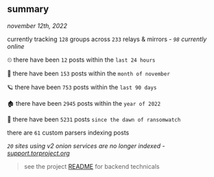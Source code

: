 
## summary
_november 12th, 2022_

currently tracking `128` groups across `233` relays & mirrors - _`98` currently online_

⏲ there have been `12` posts within the `last 24 hours`

🦈 there have been `153` posts within the `month of november`

🪐 there have been `753` posts within the `last 90 days`

🏚 there have been `2945` posts within the `year of 2022`

🦕 there have been `5231` posts `since the dawn of ransomwatch`

there are `61` custom parsers indexing posts

_`20` sites using v2 onion services are no longer indexed - [support.torproject.org](https://support.torproject.org/onionservices/v2-deprecation/)_

> see the project [README](https://github.com/joshhighet/ransomwatch#ransomwatch--) for backend technicals
